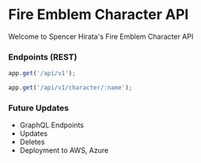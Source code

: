 # Fire Emblem Character API

Welcome to Spencer Hirata's Fire Emblem Character API

### Endpoints (REST)

```js
app.get('/api/v1');
```

```js
app.get('/api/v1/character/:name');
```

### Future Updates

- GraphQL Endpoints
- Updates
- Deletes
- Deployment to AWS, Azure
